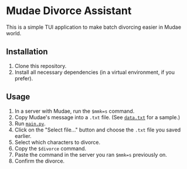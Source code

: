 # Mudae Divorce Assistant

This is a simple TUI application to make batch divorcing easier in Mudae world.

## Installation

1. Clone this repository.
2. Install all necessary dependencies (in a virtual environment, if you prefer).

## Usage

1. In a server with Mudae, run the `$mmk=s` command.
2. Copy Mudae's message into a `.txt` file. (See [`data.txt`](data.txt) for a sample.)
3. Run [`main.py`](src/main.py).
4. Click on the "Select file..." button and choose the `.txt` file you saved earlier.
5. Select which characters to divorce.
6. Copy the `$divorce` command.
7. Paste the command in the server you ran `$mmk=s` previously on.
8. Confirm the divorce.
